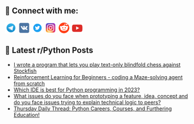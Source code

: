 ## 🔎 Connect with me:
[<img src="https://github.com/bullbesh/bullbesh/blob/main/images/Telegram.png" width="32" height="32" />](https://t.me/bullbesh)
[<img src="https://github.com/bullbesh/bullbesh/blob/main/images/VK.png" width="32" height="32" />](https://vk.com/bullbesh)
[<img src="https://github.com/bullbesh/bullbesh/blob/main/images/Twitter.png" width="32" height="32" />](https://twitter.com/bullbesh1)
[<img src="https://github.com/bullbesh/bullbesh/blob/main/images/Instagram.png" width="32" height="32" />](https://www.instagram.com/bullbesh)
[<img src="https://github.com/bullbesh/bullbesh/blob/main/images/Reddit.png" width="32" height="32" />](https://www.reddit.com/user/bullbesh)
[<img src="https://github.com/bullbesh/bullbesh/blob/main/images/YouTube.png" width="32" height="32" />](https://www.youtube.com/channel/UCtfjRs6uzgq5mfm8S06WTcg)

## 📕 Latest r/Python Posts
<!-- BLOG-POST-LIST:START -->
- [I wrote a program that lets you play text-only blindfold chess against Stockfish](https://www.reddit.com/r/Python/comments/xkshq9/i_wrote_a_program_that_lets_you_play_textonly/)
- [Reinforcement Learning for Beginners - coding a Maze-solving agent from scratch](https://www.reddit.com/r/Python/comments/xkr98k/reinforcement_learning_for_beginners_coding_a/)
- [Which IDE is best for Python programming in 2023?](https://www.reddit.com/r/Python/comments/xkpezf/which_ide_is_best_for_python_programming_in_2023/)
- [What issues do you face when prototyping a feature, idea, concept and do you face issues trying to explain technical logic to peers?](https://www.reddit.com/r/Python/comments/xkmbwq/what_issues_do_you_face_when_prototyping_a/)
- [Thursday Daily Thread: Python Careers, Courses, and Furthering Education!](https://www.reddit.com/r/Python/comments/xkldrj/thursday_daily_thread_python_careers_courses_and/)
<!-- BLOG-POST-LIST:END -->
